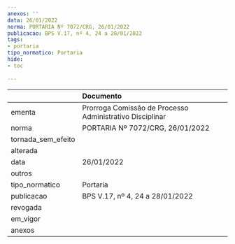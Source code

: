 ```yaml
---
anexos: ''
data: 26/01/2022
norma: PORTARIA Nº 7072/CRG, 26/01/2022
publicacao: BPS V.17, nº 4, 24 a 28/01/2022
tags:
- portaria
tipo_normatico: Portaria
hide: 
- toc 
 
---
```


|                    | Documento                                                |
|:-------------------|:---------------------------------------------------------|
| ementa             | Prorroga Comissão de Processo Administrativo Disciplinar |
| norma              | PORTARIA Nº 7072/CRG, 26/01/2022                         |
| tornada_sem_efeito |                                                          |
| alterada           |                                                          |
| data               | 26/01/2022                                               |
| outros             |                                                          |
| tipo_normatico     | Portaria                                                 |
| publicacao         | BPS V.17, nº 4, 24 a 28/01/2022                          |
| revogada           |                                                          |
| em_vigor           |                                                          |
| anexos             |                                                          |